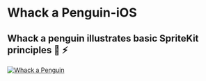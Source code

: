 # Whack a Penguin-iOS

## Whack a penguin illustrates basic SpriteKit principles :penguin: :zap:

[![Whack a Penguin](https://j.gifs.com/wpkYz1.gif)](https://youtu.be/S_QBZ3YYmJM)



